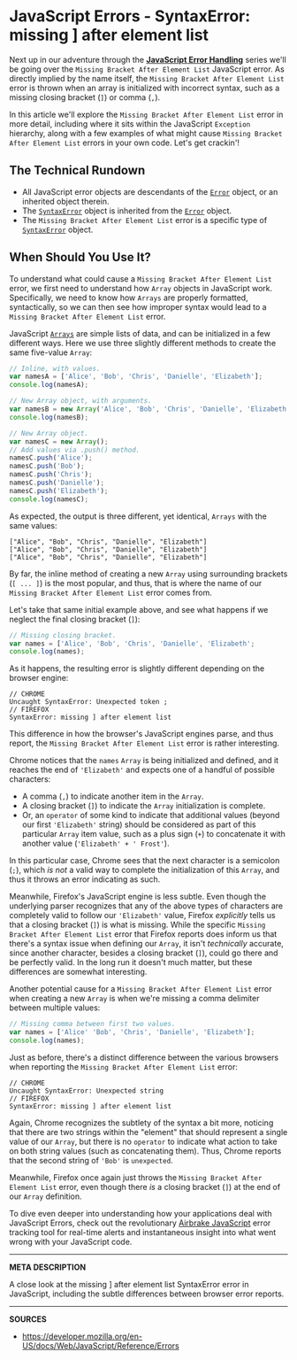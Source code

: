 # JavaScript Errors - SyntaxError: missing ] after element list

Next up in our adventure through the [__JavaScript Error Handling__](https://airbrake.io/blog/javascript-error-handling/javascript-error-hierarchy) series we'll be going over the `Missing Bracket After Element List` JavaScript error.  As directly implied by the name itself, the `Missing Bracket After Element List` error is thrown when an array is initialized with incorrect syntax, such as a missing closing bracket (`]`) or comma (`,`).

In this article we'll explore the `Missing Bracket After Element List` error in more detail, including where it sits within the JavaScript `Exception` hierarchy, along with a few examples of what might cause `Missing Bracket After Element List` errors in your own code.  Let's get crackin'!

## The Technical Rundown

- All JavaScript error objects are descendants of the [`Error`](https://airbrake.io/blog/javascript-error-handling/javascript-error-hierarchy) object, or an inherited object therein.
- The [`SyntaxError`](https://developer.mozilla.org/en-US/docs/Web/JavaScript/Reference/Global_Objects/SyntaxError) object is inherited from the [`Error`](https://airbrake.io/blog/javascript-error-handling/javascript-error-hierarchy) object.
- The `Missing Bracket After Element List` error is a specific type of [`SyntaxError`](https://developer.mozilla.org/en-US/docs/Web/JavaScript/Reference/Global_Objects/SyntaxError) object.

## When Should You Use It?

To understand what could cause a `Missing Bracket After Element List` error, we first need to understand how `Array` objects in JavaScript work.  Specifically, we need to know how `Arrays` are properly formatted, syntactically, so we can then see how improper syntax would lead to a `Missing Bracket After Element List` error.

JavaScript [`Arrays`](https://developer.mozilla.org/en-US/docs/Web/JavaScript/Reference/Global_Objects/Array) are simple lists of data, and can be initialized in a few different ways.  Here we use three slightly different methods to create the same five-value `Array`:

```js
// Inline, with values.
var namesA = ['Alice', 'Bob', 'Chris', 'Danielle', 'Elizabeth'];
console.log(namesA);

// New Array object, with arguments.
var namesB = new Array('Alice', 'Bob', 'Chris', 'Danielle', 'Elizabeth');
console.log(namesB);

// New Array object.
var namesC = new Array();
// Add values via .push() method.
namesC.push('Alice');
namesC.push('Bob');
namesC.push('Chris');
namesC.push('Danielle');
namesC.push('Elizabeth');
console.log(namesC);
```

As expected, the output is three different, yet identical, `Arrays` with the same values:

```
["Alice", "Bob", "Chris", "Danielle", "Elizabeth"]
["Alice", "Bob", "Chris", "Danielle", "Elizabeth"]
["Alice", "Bob", "Chris", "Danielle", "Elizabeth"]
```

By far, the inline method of creating a new `Array` using surrounding brackets (`[ ... ]`) is the most popular, and thus, that is where the name of our `Missing Bracket After Element List` error comes from.

Let's take that same initial example above, and see what happens if we neglect the final closing bracket (`]`):

```js
// Missing closing bracket.
var names = ['Alice', 'Bob', 'Chris', 'Danielle', 'Elizabeth';
console.log(names);
```

As it happens, the resulting error is slightly different depending on the browser engine:

```
// CHROME
Uncaught SyntaxError: Unexpected token ;
// FIREFOX
SyntaxError: missing ] after element list
```

This difference in how the browser's JavaScript engines parse, and thus report, the `Missing Bracket After Element List` error is rather interesting.

Chrome notices that the `names` `Array` is being initialized and defined, and it reaches the end of `'Elizabeth'` and expects one of a handful of possible characters:

- A comma (`,`) to indicate another item in the `Array`.
- A closing bracket (`]`) to indicate the `Array` initialization is complete.
- Or, an `operator` of some kind to indicate that additional values (beyond our first `'Elizabeth'` string) should be considered as part of this particular `Array` item value, such as a plus sign (`+`) to concatenate it with another value (`'Elizabeth' + ' Frost'`).

In this particular case, Chrome sees that the next character is a semicolon (`;`), which _is not_ a valid way to complete the initialization of this `Array`, and thus it throws an error indicating as such.

Meanwhile, Firefox's JavaScript engine is less subtle.  Even though the underlying parser recognizes that any of the above types of characters are completely valid to follow our `'Elizabeth'` value, Firefox _explicitly_ tells us that a closing bracket (`]`) is what is missing.  While the specific `Missing Bracket After Element List` error that Firefox reports does inform us that there's a syntax issue when defining our `Array`, it isn't _technically_ accurate, since another character, besides a closing bracket (`]`), could go there and be perfectly valid.  In the long run it doesn't much matter, but these differences are somewhat interesting.

Another potential cause for a `Missing Bracket After Element List` error when creating a new `Array` is when we're missing a comma delimiter between multiple values:

```js
// Missing comma between first two values.
var names = ['Alice' 'Bob', 'Chris', 'Danielle', 'Elizabeth'];
console.log(names);
```

Just as before, there's a distinct difference between the various browsers when reporting the `Missing Bracket After Element List` error:

```
// CHROME
Uncaught SyntaxError: Unexpected string
// FIREFOX
SyntaxError: missing ] after element list
```

Again, Chrome recognizes the subtlety of the syntax a bit more, noticing that there are two strings within the "element" that should represent a single value of our `Array`, but there is no `operator` to indicate what action to take on both string values (such as concatenating them).  Thus, Chrome reports that the second string of `'Bob'` is `unexpected`.

Meanwhile, Firefox once again just throws the `Missing Bracket After Element List` error, even though there _is_ a closing bracket (`]`) at the end of our `Array` definition.

To dive even deeper into understanding how your applications deal with JavaScript Errors, check out the revolutionary <a class="js-cta-utm" href="https://airbrake.io/languages/javascript_exception_handler?utm_source=blog&amp;utm_medium=end-post&amp;utm_campaign=airbrake-js">Airbrake JavaScript</a> error tracking tool for real-time alerts and instantaneous insight into what went wrong with your JavaScript code.

---

__META DESCRIPTION__

A close look at the missing ] after element list SyntaxError error in JavaScript, including the subtle differences between browser error reports.

---

__SOURCES__

- https://developer.mozilla.org/en-US/docs/Web/JavaScript/Reference/Errors
